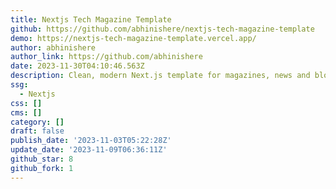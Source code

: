 ```yaml
---
title: Nextjs Tech Magazine Template
github: https://github.com/abhinishere/nextjs-tech-magazine-template
demo: https://nextjs-tech-magazine-template.vercel.app/
author: abhinishere
author_link: https://github.com/abhinishere
date: 2023-11-30T04:10:46.563Z
description: Clean, modern Next.js template for magazines, news and blogs.
ssg:
  - Nextjs
css: []
cms: []
category: []
draft: false
publish_date: '2023-11-03T05:22:28Z'
update_date: '2023-11-09T06:36:11Z'
github_star: 8
github_fork: 1
---
```

